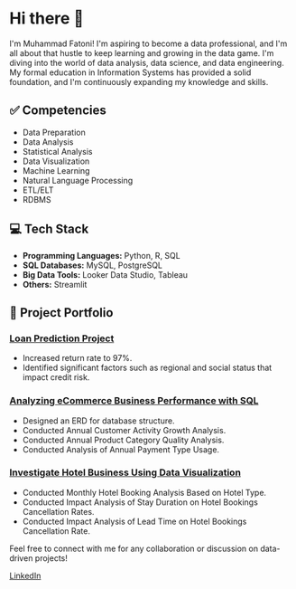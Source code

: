 # Hi there 👋

I'm Muhammad Fatoni! I'm aspiring to become a data professional, and I'm all about that hustle to keep learning and growing in the data game. I'm diving into the world of data analysis, data science, and data engineering. My formal education in Information Systems has provided a solid foundation, and I'm continuously expanding my knowledge and skills.

## ✅ Competencies
- Data Preparation
- Data Analysis
- Statistical Analysis
- Data Visualization
- Machine Learning
- Natural Language Processing
- ETL/ELT
- RDBMS

## 💻 Tech Stack
- **Programming Languages:** Python, R, SQL
- **SQL Databases:** MySQL, PostgreSQL
- **Big Data Tools:** Looker Data Studio, Tableau
- **Others:** Streamlit

## 📂 Project Portfolio
### [Loan Prediction Project](https://github.com/M-Fatoni/LoanPrediction)
- Increased return rate to 97%.
- Identified significant factors such as regional and social status that impact credit risk.

### [Analyzing eCommerce Business Performance with SQL](https://github.com/M-Fatoni/Mini-Project---Analyzing-eCommerce-Business-Performance-with-SQL)
- Designed an ERD for database structure.
- Conducted Annual Customer Activity Growth Analysis.
- Conducted Annual Product Category Quality Analysis.
- Conducted Analysis of Annual Payment Type Usage.

### [Investigate Hotel Business Using Data Visualization](https://github.com/M-Fatoni/Mini-Project-Investigate-Business-Hotel-using-Data-Visualization)
- Conducted Monthly Hotel Booking Analysis Based on Hotel Type.
- Conducted Impact Analysis of Stay Duration on Hotel Bookings Cancellation Rates.
- Conducted Impact Analysis of Lead Time on Hotel Bookings Cancellation Rate.

  
Feel free to connect with me for any collaboration or discussion on data-driven projects!

[LinkedIn](https://www.linkedin.com/in/muhammad-fatoni-mfatoni/)
